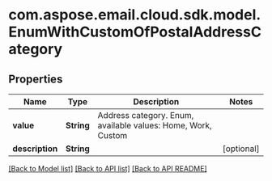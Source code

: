 
# com.aspose.email.cloud.sdk.model.EnumWithCustomOfPostalAddressCategory
## Properties
Name | Type | Description | Notes
------------ | ------------- | ------------- | -------------
**value** | **String** | Address category. Enum, available values: Home, Work, Custom | 
**description** | **String** |  |  [optional]




[[Back to Model list]](README.md#documentation-for-models) [[Back to API list]](README.md#documentation-for-api-endpoints) [[Back to API README]](README.md)

